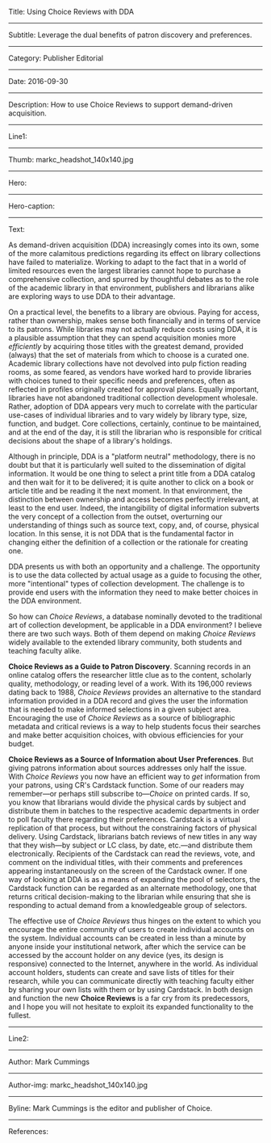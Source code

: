 Title: Using Choice Reviews with DDA

----

Subtitle: Leverage the dual benefits of patron discovery and preferences.

----

Category: Publisher Editorial

----

Date: 2016-09-30

----

Description: How to use Choice Reviews to support demand-driven acquisition.

----

Line1: 

----

Thumb: markc_headshot_140x140.jpg

----

Hero: 

----

Hero-caption: 

----

Text: 

As demand-driven acquisition (DDA) increasingly comes into its own, some of the more calamitous predictions regarding its effect on library collections have failed to materialize.  Working to adapt to the fact that in a world of limited resources even the largest libraries cannot hope to purchase a comprehensive collection, and spurred by thoughtful debates as to the role of the academic library in that environment, publishers and librarians alike are exploring ways to use DDA to their advantage.

On a practical level, the benefits to a library are obvious.  Paying for access, rather than ownership, makes sense both financially and in terms of service to its patrons.  While libraries may not actually reduce costs using DDA, it is a plausible assumption that they can spend acquisition monies more *efficiently* by acquiring those titles with the greatest demand, provided (always) that the set of materials from which to choose is a curated one.  Academic library collections have not devolved into pulp fiction reading rooms, as some feared, as vendors have worked hard to provide libraries with choices tuned to their specific needs and preferences, often as reflected in profiles originally created for approval plans.  Equally important, libraries have not abandoned traditional collection development wholesale.  Rather, adoption of DDA appears very much to correlate with the particular use-cases of individual libraries and to vary widely by library type, size, function, and budget. Core collections, certainly, continue to be maintained, and at the end of the day, it is still the librarian who is responsible for critical decisions about the shape of a library's holdings. 

Although in principle, DDA is a "platform neutral" methodology, there is no doubt but that it is particularly well suited to the dissemination of digital information.  It would be one thing to select a print title from a DDA catalog and then wait for it to be delivered; it is quite another to click on a book or  article title and be reading it the next moment.  In that environment, the distinction between ownership and access becomes perfectly irrelevant, at least to the end user.  Indeed, the intangibility of digital information subverts the very concept of a collection from the outset, overturning our understanding of things such as source text, copy, and, of course, physical location. In this sense, it is not DDA that is the fundamental factor in changing either the definition of a collection or the rationale for creating one. 

DDA presents us with both an opportunity and a challenge.  The opportunity is to use the data collected by actual usage as a guide to focusing the other, more "intentional" types of collection development.  The challenge is to provide end users with the information they need to make better choices in the DDA environment. 

So how can *Choice Reviews*, a database nominally devoted to the traditional art of collection development, be applicable in a DDA environment?  I believe there are two such ways.  Both of them depend on making *Choice Reviews* widely available to the extended library community, both students and teaching faculty alike. 

**Choice Reviews as a Guide to Patron Discovery**.  Scanning records in an online catalog offers the researcher little clue as to the content, scholarly quality, methodology, or reading level of a work.  With its 196,000 reviews dating back to 1988, *Choice Reviews* provides an alternative to the standard information provided in a DDA record and gives the user the information that is needed to make informed selections in a given subject area.  Encouraging the use of *Choice Reviews* as a source of bibliographic metadata and critical reviews is a way to help students focus their searches and make better acquisition choices, with obvious efficiencies for your budget.  

**Choice Reviews as a Source of Information about User Preferences**.  But giving patrons information about sources addresses only half the issue.  With *Choice Reviews* you now have an efficient way to *get* information from your patrons, using CR's Cardstack function.  Some of our readers may remember—or perhaps still subscribe to—*Choice* on printed cards.  If so, you know that librarians would divide the physical cards by subject and distribute them in batches to the respective academic departments in order to poll faculty there regarding their preferences.  Cardstack is a virtual replication of that process, but without the constraining factors of physical delivery. Using Cardstack, librarians batch reviews of new titles in any way that they wish—by subject or LC class, by date, etc.—and  distribute them electronically.  Recipients of the Cardstack can read the reviews, vote, and comment on the individual titles, with their comments and preferences appearing instantaneously on the screen of the Cardstack owner.  If one way of looking at DDA is as a means of expanding the pool of selectors, the Cardstack function can be regarded as an alternate methodology, one that returns critical decision-making to the librarian while ensuring that she is responding to actual demand from a knowledgeable group of selectors.    

The effective use of *Choice Reviews* thus hinges on the extent to which you encourage the entire community of users to create individual accounts on the system.   Individual accounts can be created in less than a minute by anyone inside your institutional network, after which the service can be accessed by the account holder on any device (yes, its design is responsive) connected to the Internet, anywhere in the world.  As individual account holders, students can create and save lists of titles for their research, while you can communicate directly with teaching faculty either by sharing your own lists with them or by using Cardstack.   In both design and function the new **Choice Reviews** is a far cry from its predecessors, and I hope you will not hesitate to exploit its expanded functionality to the fullest.

----

Line2: 

----

Author: Mark Cummings

----

Author-img: markc_headshot_140x140.jpg

----

Byline: Mark Cummings is the editor and publisher of Choice.

----

References: 